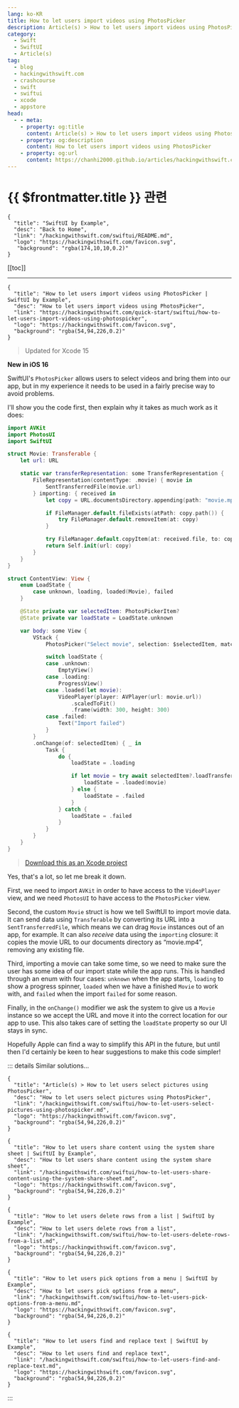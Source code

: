 ```yaml
---
lang: ko-KR
title: How to let users import videos using PhotosPicker
description: Article(s) > How to let users import videos using PhotosPicker
category:
  - Swift
  - SwiftUI
  - Article(s)
tag: 
  - blog
  - hackingwithswift.com
  - crashcourse
  - swift
  - swiftui
  - xcode
  - appstore
head:
  - - meta:
    - property: og:title
      content: Article(s) > How to let users import videos using PhotosPicker
    - property: og:description
      content: How to let users import videos using PhotosPicker
    - property: og:url
      content: https://chanhi2000.github.io/articles/hackingwithswift.com/swiftui/how-to-let-users-import-videos-using-photospicker.html
---
```


# {{ $frontmatter.title }} 관련

```component VPCard
{
  "title": "SwiftUI by Example",
  "desc": "Back to Home",
  "link": "/hackingwithswift.com/swiftui/README.md",
  "logo": "https://hackingwithswift.com/favicon.svg",
   "background": "rgba(174,10,10,0.2)"
}
```

[[toc]]

---

```component VPCard
{
  "title": "How to let users import videos using PhotosPicker | SwiftUI by Example",
  "desc": "How to let users import videos using PhotosPicker",
  "link": "https://hackingwithswift.com/quick-start/swiftui/how-to-let-users-import-videos-using-photospicker",
  "logo": "https://hackingwithswift.com/favicon.svg",
  "background": "rgba(54,94,226,0.2)"
}
```

> Updated for Xcode 15

**New in iOS 16**

SwiftUI's `PhotosPicker` allows users to select videos and bring them into our app, but in my experience it needs to be used in a fairly precise way to avoid problems.

I'll show you the code first, then explain why it takes as much work as it does:

```swift
import AVKit
import PhotosUI
import SwiftUI

struct Movie: Transferable {
    let url: URL

    static var transferRepresentation: some TransferRepresentation {
        FileRepresentation(contentType: .movie) { movie in
            SentTransferredFile(movie.url)
        } importing: { received in
            let copy = URL.documentsDirectory.appending(path: "movie.mp4")

            if FileManager.default.fileExists(atPath: copy.path()) {
                try FileManager.default.removeItem(at: copy)
            }

            try FileManager.default.copyItem(at: received.file, to: copy)
            return Self.init(url: copy)
        }
    }
}

struct ContentView: View {
    enum LoadState {
        case unknown, loading, loaded(Movie), failed
    }

    @State private var selectedItem: PhotosPickerItem?
    @State private var loadState = LoadState.unknown

    var body: some View {
        VStack {
            PhotosPicker("Select movie", selection: $selectedItem, matching: .videos)

            switch loadState {
            case .unknown:
                EmptyView()
            case .loading:
                ProgressView()
            case .loaded(let movie):
                VideoPlayer(player: AVPlayer(url: movie.url))
                    .scaledToFit()
                    .frame(width: 300, height: 300)
            case .failed:
                Text("Import failed")
            }
        }
        .onChange(of: selectedItem) { _ in
            Task {
                do {
                    loadState = .loading

                    if let movie = try await selectedItem?.loadTransferable(type: Movie.self) {
                        loadState = .loaded(movie)
                    } else {
                        loadState = .failed
                    }
                } catch {
                    loadState = .failed
                }
            }
        }
    }
}
```

> [<FontIcon icon="fas fa-file-zipper"/>Download this as an Xcode project](https://hackingwithswift.com/files/projects/swiftui/how-to-let-users-import-videos-using-photospicker-1.zip)

Yes, that's a lot, so let me break it down.

First, we need to import `AVKit` in order to have access to the `VideoPlayer` view, and we need `PhotosUI` to have access to the `PhotosPicker` view.

Second, the custom `Movie` struct is how we tell SwiftUI to import movie data. It can send data using `Transferable` by converting its URL into a `SentTransferredFile`, which means we can drag `Movie` instances out of an app, for example. It can also *receive* data using the `importing` closure: it copies the movie URL to our documents directory as “movie.mp4”, removing any existing file.

Third, importing a movie can take some time, so we need to make sure the user has some idea of our import state while the app runs. This is handled through an enum with four cases: `unknown` when the app starts, `loading` to show a progress spinner, `loaded` when we have a finished `Movie` to work with, and `failed` when the import `failed` for some reason.

Finally, in the `onChange()` modifier we ask the system to give us a `Movie` instance so we accept the URL and move it into the correct location for our app to use. This also takes care of setting the `loadState` property so our UI stays in sync.

Hopefully Apple can find a way to simplify this API in the future, but until then I'd certainly be keen to hear suggestions to make this code simpler!

::: details Similar solutions…

```component VPCard
{
  "title": "Article(s) > How to let users select pictures using PhotosPicker",
  "desc": "How to let users select pictures using PhotosPicker",
  "link": "/hackingwithswift.com/swiftui/how-to-let-users-select-pictures-using-photospicker.md",
  "logo": "https://hackingwithswift.com/favicon.svg",
  "background": "rgba(54,94,226,0.2)"
}
```

```component VPCard
{
  "title": "How to let users share content using the system share sheet | SwiftUI by Example",
  "desc": "How to let users share content using the system share sheet",
  "link": "/hackingwithswift.com/swiftui/how-to-let-users-share-content-using-the-system-share-sheet.md",
  "logo": "https://hackingwithswift.com/favicon.svg",
  "background": "rgba(54,94,226,0.2)"
}
```

```component VPCard
{
  "title": "How to let users delete rows from a list | SwiftUI by Example",
  "desc": "How to let users delete rows from a list",
  "link": "/hackingwithswift.com/swiftui/how-to-let-users-delete-rows-from-a-list.md",
  "logo": "https://hackingwithswift.com/favicon.svg",
  "background": "rgba(54,94,226,0.2)"
}
```

```component VPCard
{
  "title": "How to let users pick options from a menu | SwiftUI by Example",
  "desc": "How to let users pick options from a menu",
  "link": "/hackingwithswift.com/swiftui/how-to-let-users-pick-options-from-a-menu.md",
  "logo": "https://hackingwithswift.com/favicon.svg",
  "background": "rgba(54,94,226,0.2)"
}
```

```component VPCard
{
  "title": "How to let users find and replace text | SwiftUI by Example",
  "desc": "How to let users find and replace text",
  "link": "/hackingwithswift.com/swiftui/how-to-let-users-find-and-replace-text.md",
  "logo": "https://hackingwithswift.com/favicon.svg",
  "background": "rgba(54,94,226,0.2)"
}
```

:::

